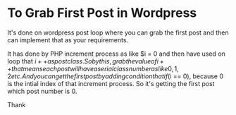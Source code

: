 # To Grab First Post in Wordpress

It's done on wordpress post loop where you can grab the first post and then can implement that as your requirements.

It has done by PHP increment process as like $i = 0 and then have used on loop that $i++ as post class.So by this, grab the value of i++ that means each post will have a serial class number as like 0,1,2 etc. And you can get the first post by adding condition that if($i == 0), because 0 is the intial index of that increment process. So it's getting the first post which post number is 0.

Thank